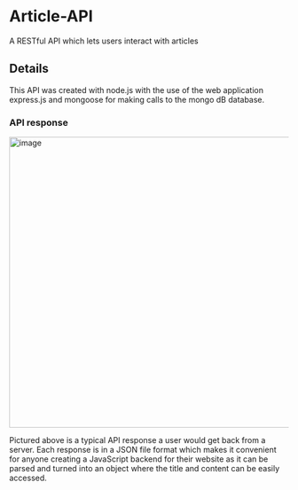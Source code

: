 # Article-API

A RESTful API which lets users interact with articles

## Details

This API was created with node.js with the use of the web application express.js and mongoose for making calls to the mongo dB database. 

### API response

<img width="525" alt="image" src="https://user-images.githubusercontent.com/96392306/196813983-a06ebf20-e276-4087-979e-97e2e1d87d57.png">

Pictured above is a typical API response a user would get back from a server. Each response is in a JSON file format which makes it convenient for anyone
creating a JavaScript backend for their website as it can be parsed and turned into an object where the title and content can be easily accessed.
